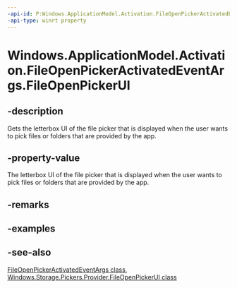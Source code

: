 ```yaml
---
-api-id: P:Windows.ApplicationModel.Activation.FileOpenPickerActivatedEventArgs.FileOpenPickerUI
-api-type: winrt property
---
```


<!-- Property syntax
public Windows.Storage.Pickers.Provider.FileOpenPickerUI FileOpenPickerUI { get; }
-->

# Windows.ApplicationModel.Activation.FileOpenPickerActivatedEventArgs.FileOpenPickerUI

## -description
Gets the letterbox UI of the file picker that is displayed when the user wants to pick files or folders that are provided by the app.

## -property-value
The letterbox UI of the file picker that is displayed when the user wants to pick files or folders that are provided by the app.

## -remarks

## -examples

## -see-also
[FileOpenPickerActivatedEventArgs class](fileopenpickeractivatedeventargs.md), [Windows.Storage.Pickers.Provider.FileOpenPickerUI class](../windows.storage.pickers.provider/fileopenpickerui.md)
